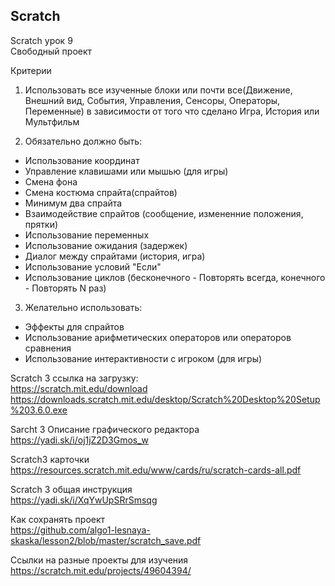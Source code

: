 <h2>Scratch</h2

Scratch урок 9 <br>
Свободный проект

Критерии
1) Использовать все изученные блоки или почти все(Движение, Внешний вид, События, Управления, Сенсоры, Операторы, Переменные)
в зависимости от того что сделано Игра, История или Мультфильм

2) Обязательно должно быть:
 - Использование координат
 - Управление клавишами или мышью (для игры)
 - Смена фона
 - Смена костюма спрайта(спрайтов)
 - Минимум два спрайта
 - Взаимодействие спрайтов (сообщение, измененние положения, прятки)
 - Использование переменных
 - Использование ожидания (задержек)
 - Диалог между спрайтами (история, игра)
 - Использование условий "Если"
 - Использование циклов (бесконечного - Повторять всегда, конечного - Повторять N раз)
  3) Желательно использовать:
 - Эффекты для спрайтов
 - Использование арифметических операторов или операторов сравнения
 - Использование интерактивности с игроком (для игры)

Scratch 3  ссылка на загрузку: <br>
https://scratch.mit.edu/download <br>
https://downloads.scratch.mit.edu/desktop/Scratch%20Desktop%20Setup%203.6.0.exe <br>

Sarcht 3 Описание графического редактора<br>
https://yadi.sk/i/oj1jZ2D3Gmos_w<br>

Scratch3 карточки<br>
https://resources.scratch.mit.edu/www/cards/ru/scratch-cards-all.pdf<br>

Scratch 3 общая инструкция<br>
https://yadi.sk/i/XqYwUpSRrSmsqg<br>

Как сохранять проект<br>
https://github.com/algo1-lesnaya-skaska/lesson2/blob/master/scratch_save.pdf<br>

Ссылки на разные проекты для изучения <br>
https://scratch.mit.edu/projects/49604394/ <br>
